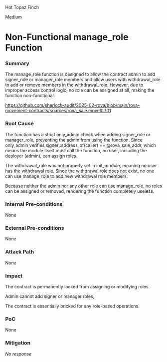 Hot Topaz Finch

Medium

# Non-Functional manage_role Function

### Summary

The manage_role function is designed to allow the contract admin to add signer_role or manager_role members and allow users with withdrawal_role to add or remove members in the withdrawal_role. However, due to improper access control logic, no role can be assigned at all, making the function non-functional.

https://github.com/sherlock-audit/2025-02-rova/blob/main/rova-movement-contracts/sources/rova_sale.move#L101

### Root Cause

The function has a strict only_admin check when adding signer_role or manager_role, preventing the admin from using the function.
Since only_admin verifies signer::address_of(caller) == @rova_sale_addr, which means the module itself must call the function, no user, including the deployer (admin), can assign roles.

The withdrawal_role was not properly set in init_module, meaning no user has the withdrawal role.
Since the withdrawal role does not exist, no one can use manage_role to add new withdrawal role members.

Because neither the admin nor any other role can use manage_role, no roles can be assigned or removed, rendering the function completely useless.

### Internal Pre-conditions

None

### External Pre-conditions

None

### Attack Path

None

### Impact

The contract is permanently locked from assigning or modifying roles.

Admin cannot add signer or manager roles,

The contract is essentially bricked for any role-based operations.

### PoC

None

### Mitigation

_No response_